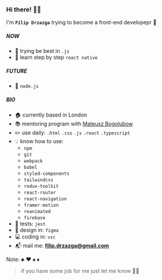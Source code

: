 ### Hi there! :vampire::sparkles:

I'm **`Filip Drzazga`** trying to become a front-end developepr :dart:

##### NOW
- :blossom: trying be best in `.js`
- :seedling: learn step by step `react native`

##### FUTURE
- :crystal_ball: `node.js`

##### BIO
- :house: currently based in London
- :books: mentoring program with [Mateusz Bogolubow](https://devmentor.pl/)
- :pencil2: use daily: `.html` `.css` `.js` `.react` `.typescript`
- :bulb: know how to use:
  + `npm`
  + `git`
  + `webpack`
  + `babel`
  + `styled-components`
  + `tailwindcss`
  + `redux-toolkit`
  + `react-router`
  + `react-navigation`
  + `framer-motion`
  + `reanimated`
  + `firebase`
- :hammer: tests: `jest`
- :art: design in: `figma`
- :computer: coding in: `vsc`
- :mailbox_with_mail: mail me: **filip.drzazga@gmail.com**

Note: :clubs: :hearts: :spades: :diamonds:
> if you have some job for me just let me know :speech_balloon::tongue:
